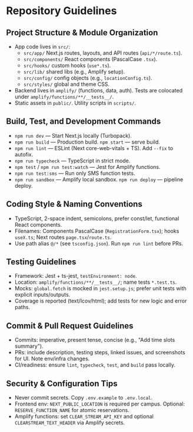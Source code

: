 # Repository Guidelines

## Project Structure & Module Organization
- App code lives in `src/`:
  - `src/app/` Next.js routes, layouts, and API routes (`api/*/route.ts`).
  - `src/components/` React components (PascalCase `.tsx`).
  - `src/hooks/` custom hooks (`use*.ts`).
  - `src/lib/` shared libs (e.g., Amplify setup).
  - `src/config/` config objects (e.g., `locationConfig.ts`).
  - `src/styles/` global and theme CSS.
- Backend lives in `amplify/` (functions, data, auth). Tests are colocated under `amplify/functions/**/__tests__/`.
- Static assets in `public/`. Utility scripts in `scripts/`.

## Build, Test, and Development Commands
- `npm run dev` — Start Next.js locally (Turbopack).
- `npm run build` — Production build. `npm start` — serve build.
- `npm run lint` — ESLint (Next core-web-vitals + TS). Add `--fix` to autofix.
- `npm run typecheck` — TypeScript in strict mode.
- `npm test` / `npm run test:watch` — Jest for Amplify functions.
- `npm run test:sms` — Run only SMS function tests.
- `npm run sandbox` — Amplify local sandbox. `npm run deploy` — pipeline deploy.

## Coding Style & Naming Conventions
- TypeScript, 2-space indent, semicolons, prefer const/let, functional React components.
- Filenames: Components PascalCase (`RegistrationForm.tsx`); hooks `useX.ts`; Next routes `page.tsx`/`route.ts`.
- Use path alias `@/*` (see `tsconfig.json`). Run `npm run lint` before PRs.

## Testing Guidelines
- Framework: Jest + ts-jest, `testEnvironment: node`.
- Location: `amplify/functions/**/__tests__/`; name tests `*.test.ts`.
- Mocks: `global.fetch` is mocked in `jest.setup.js`; prefer unit tests with explicit inputs/outputs.
- Coverage is reported (text/lcov/html); add tests for new logic and error paths.

## Commit & Pull Request Guidelines
- Commits: imperative, present tense, concise (e.g., "Add time slots summary").
- PRs: include description, testing steps, linked issues, and screenshots for UI. Note env/infra changes.
- CI/readiness: ensure `lint`, `typecheck`, `test`, and `build` pass locally.

## Security & Configuration Tips
- Never commit secrets. Copy `.env.example` to `.env.local`.
- Frontend env: `NEXT_PUBLIC_LOCATION` is required per campus. Optional: `RESERVE_FUNCTION_NAME` for atomic reservations.
- Amplify functions: set `CLEAR_STREAM_API_KEY` and optional `CLEARSTREAM_TEXT_HEADER` via Amplify secrets.
